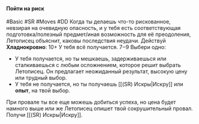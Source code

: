 #### **Пойти на риск**

#Basic #SR #Moves #DD 
Когда ты делаешь что-то рискованное, невзирая на очевидную опасность, и у тебя есть соответствующая подготовка/полезный предмет/иная возможность для её преодоления, Летописец объяснит, каковы последствия неудачи. Действуй **Хладнокровно**:
10+ У тебя всё получается.
7‒9 Выбери одно:
- У тебя получается, но ты мешкаешь, задерживаешься или сталкиваешься с любым осложнением, которое решит выбрать Летописец. Он предлагает неожиданный результат, высокую цену или трудный выбор.
- У тебя не получается, но ты получаешь [[(SR) Искры|Искру]] или **опыт**, на твой выбор.

При провале ты все еще можешь добиться успеха, но цена будет намного выше или же Летописец опишет твой сокрушительный провал. Получи [[(SR) Искры|Искру]].